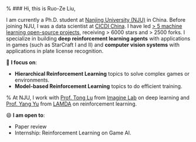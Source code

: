 % ### Hi, this is Ruo-Ze Liu,

I am currently a Ph.D. student at [Nanjing University (NJU)](https://www.nju.edu.cn/en/main.psp) in China. Before joining NJU, I was a data scientist at [CICDI China](https://www.cicdi.com/html/1/). I have led [> 5 machine learning open-source projects](https://github.com/liuruoze), receiving > 6000 stars and > 2500 forks. I specialize in building **deep reinforcement learning agents** with applications in games (such as StarCraft I and II) and **computer vision systems** with applications in plate license recognition. 

🔭 **I focus on**:

- **Hierarchical Reinforcement Learning** topics to solve complex games or environments.
- **Model-based Reinforcement Learning** topics to do efficient training.

% At NJU, I work with [Prof. Tong Lu](https://cs.nju.edu.cn/lutong/) from [Imagine Lab](https://cs.nju.edu.cn/lutong/) on deep learning and [Prof. Yang Yu](http://www.lamda.nju.edu.cn/yuy/) from [LAMDA](http://www.lamda.nju.edu.cn/MainPage.ashx) on reinforcement learning. 

😄 **I am open to**:

- Paper review
- Internship:  Reinforcement Learning on Game AI. 
